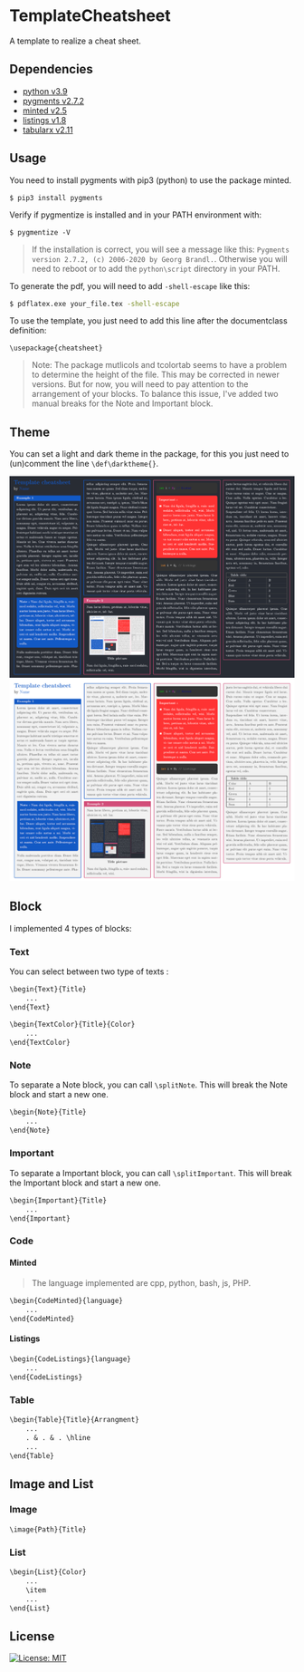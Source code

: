 # TemplateCheatsheet

A template to realize a cheat sheet.

## Dependencies

* [python v3.9](https://www.python.org/)
* [pygments v2.7.2 ](https://github.com/pygments/pygments)
* [minted v2.5](https://github.com/gpoore/minted)
* [listings v1.8](https://www.ctan.org/pkg/listings)
* [tabularx v2.11](https://www.ctan.org/pkg/tabularx)


## Usage

You need to install pygments with pip3 (python) to use the package minted.

```shell
$ pip3 install pygments
```

Verify if pygmentize is installed and in your PATH environment with:

```shell
$ pygmentize -V
```

> If the installation is correct, you will see a message like this: `Pygments version 2.7.2, (c) 2006-2020 by Georg Brandl.`. Otherwise you will need to reboot or to add the ```python\script``` directory in your PATH.

To generate the pdf, you will need to add `-shell-escape` like this:

```bash
$ pdflatex.exe your_file.tex -shell-escape
```

To use the template, you just need to add this line after the documentclass definition:

```
\usepackage{cheatsheet}
```

> Note: The package mutlicols and tcolortab seems to have a problem to determine the height of the file. This may be corrected in newer versions. 
> But for now, you will need to pay attention to the arrangement of your blocks. To balance this issue, I've added two manual breaks for the Note and Important block.

## Theme

You can set a light and dark theme in the package, for this you just need to (un)comment the line `\def\darktheme{}`.

![Dark theme](https://github.com/Atlanta53/TemplateCheatSheet/blob/main/res/darkTheme.PNG)
![Light theme](https://github.com/Atlanta53/TemplateCheatSheet/blob/main/res/lightTheme.PNG)

## Block

I implemented 4 types of blocks:

### Text

You can select between two type of texts :

```
\begin{Text}{Title}
    ...
\end{Text}
```

```
\begin{TextColor}{Title}{Color}
    ...
\end{TextColor}
```

### Note

To separate a Note block, you can call `\splitNote`. This will break the Note block and start a new one.

```
\begin{Note}{Title}
    ...
\end{Note}
```

### Important

To separate a Important block, you can call `\splitImportant`. This will break the Important block and start a new one.

```
\begin{Important}{Title}
    ...
\end{Important}
```

### Code

#### Minted

> The language implemented are cpp, python, bash, js, PHP.

```
\begin{CodeMinted}{language}
    ...
\end{CodeMinted}
```

#### Listings

```
\begin{CodeListings}{language}
    ...
\end{CodeListings}
```

### Table

```
\begin{Table}{Title}{Arrangment}
    ...
    . & . & . \hline
    ...
\end{Table}
```

## Image and List

### Image

```
\image{Path}{Title}
```

### List

```
\begin{List}{Color}
    ...
    \item
    ...
\end{List}
```

## License

[![License: MIT](https://img.shields.io/badge/License-MIT-yellow.svg)](https://opensource.org/licenses/MIT)